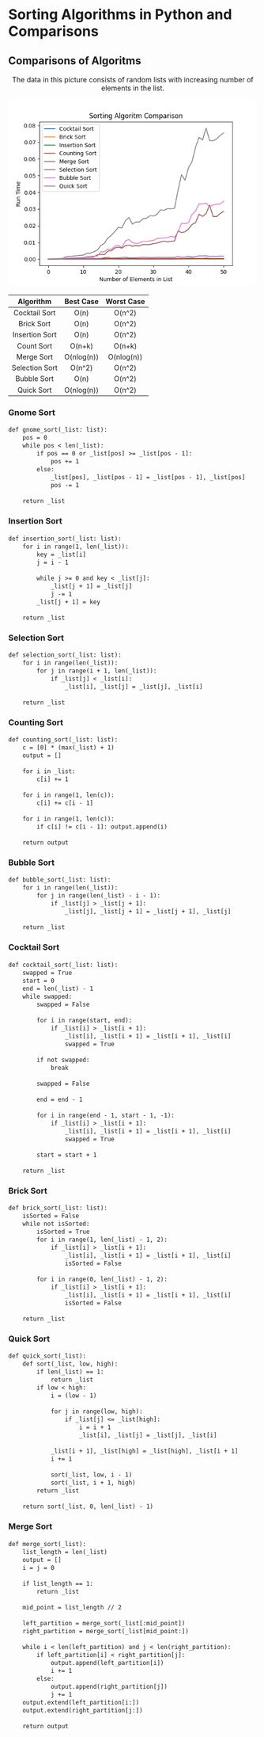 # Sorting Algorithms in Python and Comparisons

## Comparisons of Algoritms

<div align="center">
   <p>The data in this picture consists of random lists with increasing number of elements in the list.<br></p>
   <div display="flex">
      <a><img src="https://github.com/helizac/Gsu-Dersler/blob/main/ING231-Algoritma-ve-Ileri-Bilgisayar-Programlama/Alistirma_3/Sorting%20Algorithms.png"></a>
      <table>
         <thead>
            <tr>
               <th align="center">Algorithm</th>
               <th align="center">Best Case</th>
               <th align="center">Worst Case</th>
            </tr>
         </thead>
         <tbody>
            <tr>
               <td align="center">Cocktail Sort</td>
               <td align="center">O(n)</td>
               <td align="center">O(n^2)</td>
            </tr>
            <tr>
               <td align="center">Brick Sort</td>
               <td align="center">O(n)</td>
               <td align="center">O(n^2)</td>
            </tr>
             <tr>
               <td align="center">Insertion Sort</td>
               <td align="center">O(n)</td>
               <td align="center">O(n^2)</td>
            </tr>
             <tr>
               <td align="center">Count Sort</td>
               <td align="center">O(n+k)</td>
               <td align="center">O(n+k)</td>
            </tr>
             <tr>
               <td align="center">Merge Sort</td>
               <td align="center">O(nlog(n))</td>
               <td align="center">O(nlog(n))</td>
            </tr>
             <tr>
               <td align="center">Selection Sort</td>
               <td align="center">O(n^2)</td>
               <td align="center">O(n^2)</td>
            </tr>
             <tr>
               <td align="center">Bubble Sort</td>
               <td align="center">O(n)</td>
               <td align="center">O(n^2)</td>
            </tr>
             <tr>
               <td align="center">Quick Sort</td>
               <td align="center">O(nlog(n))</td>
               <td align="center">O(n^2)</td>
            </tr>
         </tbody>
      </table>
   </div>
</div>

### Gnome Sort

```
def gnome_sort(_list: list):
    pos = 0
    while pos < len(_list):
        if pos == 0 or _list[pos] >= _list[pos - 1]:
            pos += 1
        else:
            _list[pos], _list[pos - 1] = _list[pos - 1], _list[pos]
            pos -= 1

    return _list
```

### Insertion Sort
```
def insertion_sort(_list: list):
    for i in range(1, len(_list)):
        key = _list[i]
        j = i - 1

        while j >= 0 and key < _list[j]:
            _list[j + 1] = _list[j]
            j -= 1
        _list[j + 1] = key

    return _list
```

### Selection Sort
```
def selection_sort(_list: list):
    for i in range(len(_list)):
        for j in range(i + 1, len(_list)):
            if _list[j] < _list[i]:
                _list[i], _list[j] = _list[j], _list[i]

    return _list
```

### Counting Sort
```
def counting_sort(_list: list):
    c = [0] * (max(_list) + 1)
    output = []

    for i in _list:
        c[i] += 1

    for i in range(1, len(c)):
        c[i] += c[i - 1]

    for i in range(1, len(c)):
        if c[i] != c[i - 1]: output.append(i)

    return output
```

### Bubble Sort
```
def bubble_sort(_list: list):
    for i in range(len(_list)):
        for j in range(len(_list) - i - 1):
            if _list[j] > _list[j + 1]:
                _list[j], _list[j + 1] = _list[j + 1], _list[j]

    return _list
```

### Cocktail Sort
```
def cocktail_sort(_list: list):
    swapped = True
    start = 0
    end = len(_list) - 1
    while swapped:
        swapped = False

        for i in range(start, end):
            if _list[i] > _list[i + 1]:
                _list[i], _list[i + 1] = _list[i + 1], _list[i]
                swapped = True

        if not swapped:
            break

        swapped = False

        end = end - 1

        for i in range(end - 1, start - 1, -1):
            if _list[i] > _list[i + 1]:
                _list[i], _list[i + 1] = _list[i + 1], _list[i]
                swapped = True

        start = start + 1

    return _list
```

### Brick Sort
```
def brick_sort(_list: list):
    isSorted = False
    while not isSorted:
        isSorted = True
        for i in range(1, len(_list) - 1, 2):
            if _list[i] > _list[i + 1]:
                _list[i], _list[i + 1] = _list[i + 1], _list[i]
                isSorted = False

        for i in range(0, len(_list) - 1, 2):
            if _list[i] > _list[i + 1]:
                _list[i], _list[i + 1] = _list[i + 1], _list[i]
                isSorted = False

    return _list
```

### Quick Sort
```
def quick_sort(_list):
    def sort(_list, low, high):
        if len(_list) == 1:
            return _list
        if low < high:
            i = (low - 1)

            for j in range(low, high):
                if _list[j] <= _list[high]:
                    i = i + 1
                    _list[i], _list[j] = _list[j], _list[i]

            _list[i + 1], _list[high] = _list[high], _list[i + 1]
            i += 1

            sort(_list, low, i - 1)
            sort(_list, i + 1, high)
        return _list

    return sort(_list, 0, len(_list) - 1)
```

### Merge Sort
```
def merge_sort(_list):
    list_length = len(_list)
    output = []
    i = j = 0

    if list_length == 1:
        return _list

    mid_point = list_length // 2

    left_partition = merge_sort(_list[:mid_point])
    right_partition = merge_sort(_list[mid_point:])

    while i < len(left_partition) and j < len(right_partition):
        if left_partition[i] < right_partition[j]:
            output.append(left_partition[i])
            i += 1
        else:
            output.append(right_partition[j])
            j += 1
    output.extend(left_partition[i:])
    output.extend(right_partition[j:])

    return output
```

